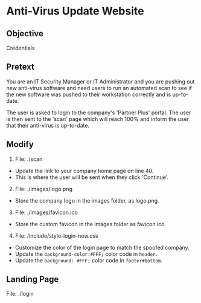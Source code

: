 # Anti-Virus Update Website

## Objective
Credentials

## Pretext
You are an IT Security Manager or IT Administrator and you are pushing out new anti-virus software and need users to run an automated scan to see if the new software was pushed to their workstation correctly and is up-to-date.

The user is asked to login to the company's 'Partner Plus' portal. The user is then sent to the 'scan' page which will reach 100% and inform the user that their anti-virus is up-to-date.

## Modify
1. File: ./scan
  * Update the link to your company home page on line 40.
  * This is where the user will be sent when they click 'Continue'.

2. File: ./images/logo.png
  * Store the company logo in the images folder, as logo.png.

3. File: ./images/favicon.ico
  * Store the custom favicon in the images folder as favicon.ico.

4. File: /include/style-login-new.css
  * Customize the color of the login page to match the spoofed company.
  * Update the `background-color:#FFF;` color code in `header`.
  * Update the `background: #FFF;` color code in `footer#bottom`.

## Landing Page
File: ./login
